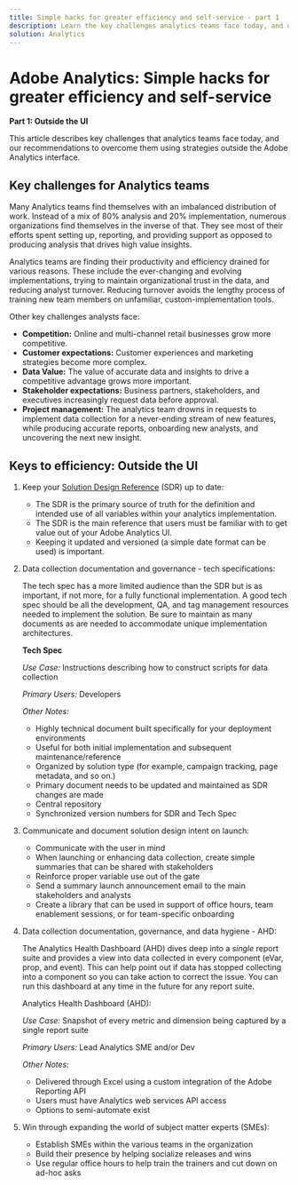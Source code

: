 ```yaml
---
title: Simple hacks for greater efficiency and self-service - part 1
description: Learn the key challenges analytics teams face today, and our recommendations to overcome them using strategies outside the Adobe Analytics UI. 
solution: Analytics
---
```

# Adobe Analytics: Simple hacks for greater efficiency and self-service

**Part 1: Outside the UI**

This article describes key challenges that analytics teams face today, and our recommendations to overcome them using strategies outside the Adobe Analytics interface. 

## Key challenges for Analytics teams

Many Analytics teams find themselves with an imbalanced distribution of work. Instead of a mix of 80% analysis and 20% implementation, numerous organizations find themselves in the inverse of that. They see most of their efforts spent setting up, reporting, and providing support as opposed to producing analysis that drives high value insights.

Analytics teams are finding their productivity and efficiency drained for various reasons. These include the ever-changing and evolving implementations, trying to maintain organizational trust in the data, and reducing analyst turnover. Reducing turnover avoids the lengthy process of training new team members on unfamiliar, custom-implementation tools.

Other key challenges analysts face:

* **Competition:** Online and multi-channel retail businesses grow more competitive.
* **Customer expectations:** Customer experiences and marketing strategies become more complex.
* **Data Value:** The value of accurate data and insights to drive a competitive advantage grows more important.
* **Stakeholder expectations:** Business partners, stakeholders, and executives increasingly request data before approval.
* **Project management:** The analytics team drowns in requests to implement data collection for a never-ending stream of new features, while producing accurate reports, onboarding new analysts, and uncovering the next new insight.

## Keys to efficiency: Outside the UI

1. Keep your [Solution Design Reference](/help/implementation/implementation-basics/creating-and-maintaining-an-sdr.md) (SDR) up to date:

   * The SDR is the primary source of truth for the definition and intended use of all variables within your analytics implementation.
   * The SDR is the main reference that users must be familiar with to get value out of your Adobe Analytics UI.
   * Keeping it updated and versioned (a simple date format can be used) is important.

1. Data collection documentation and governance - tech specifications:

   The tech spec has a more limited audience than the SDR but is as important, if not more, for a fully functional implementation. A good tech spec should be all the development, QA, and tag management resources needed to implement the solution. Be sure to maintain as many documents as are needed to accommodate unique implementation architectures.

   **Tech Spec**

   _Use Case:_ Instructions describing how to construct scripts for data collection

   _Primary Users:_ Developers

   _Other Notes:_

    * Highly technical document built specifically for your deployment environments
    * Useful for both initial implementation and subsequent maintenance/reference
    * Organized by solution type (for example, campaign tracking, page metadata, and so on.)
    * Primary document needs to be updated and maintained as SDR changes are made
    * Central repository
    * Synchronized version numbers for SDR and Tech Spec

1. Communicate and document solution design intent on launch:

   * Communicate with the user in mind
   * When launching or enhancing data collection, create simple summaries that can be shared with stakeholders
   * Reinforce proper variable use out of the gate
   * Send a summary launch announcement email to the main stakeholders and analysts
   * Create a library that can be used in support of office hours, team enablement sessions, or for team-specific onboarding

1. Data collection documentation, governance, and data hygiene - AHD:

   The Analytics Health Dashboard (AHD) dives deep into a _single_ report suite and provides a view into data collected in every component (eVar, prop, and event). This can help point out if data has stopped collecting into a component so you can take action to correct the issue. You can run this dashboard at any time in the future for any report suite.

   Analytics Health Dashboard (AHD):

   _Use Case:_ Snapshot of every metric and dimension being captured by a single report suite
  
   _Primary Users:_ Lead Analytics SME and/or Dev

   _Other Notes:_
    * Delivered through Excel using a custom integration of the Adobe Reporting API
    * Users must have Analytics web services API access
    * Options to semi-automate exist

1. Win through expanding the world of subject matter experts (SMEs):

   * Establish SMEs within the various teams in the organization
   * Build their presence by helping socialize releases and wins
   * Use regular office hours to help train the trainers and cut down on ad-hoc asks
